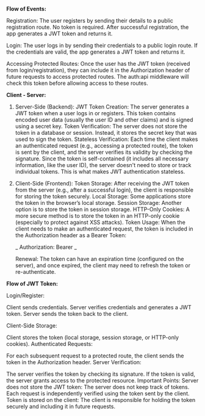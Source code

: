 **Flow of Events:**


Registration: The user registers by sending their details to a public registration route. No token is required. After successful registration, the app generates a JWT token and returns it.

Login: The user logs in by sending their credentials to a public login route. If the credentials are valid, the app generates a JWT token and returns it.

Accessing Protected Routes: Once the user has the JWT token (received from login/registration), they can include it in the Authorization header of future requests to access protected routes. The auth:api middleware will check this token before allowing access to these routes.

**Client - Server:**

1. Server-Side (Backend):
JWT Token Creation: The server generates a JWT token when a user logs in or registers. This token contains encoded user data (usually the user ID and other claims) and is signed using a secret key.
Token Verification: The server does not store the token in a database or session. Instead, it stores the secret key that was used to sign the token.
Stateless Verification: Each time the client makes an authenticated request (e.g., accessing a protected route), the token is sent by the client, and the server verifies its validity by checking the signature. Since the token is self-contained (it includes all necessary information, like the user ID), the server doesn't need to store or track individual tokens. This is what makes JWT authentication stateless.

2. Client-Side (Frontend):
Token Storage: After receiving the JWT token from the server (e.g., after a successful login), the client is responsible for storing the token securely.
Local Storage: Some applications store the token in the browser’s local storage.
Session Storage: Another option is to store the token in session storage.
HTTP-Only Cookies: A more secure method is to store the token in an HTTP-only cookie (especially to protect against XSS attacks).
Token Usage: When the client needs to make an authenticated request, the token is included in the Authorization header as a Bearer Token:

   _ Authorization: Bearer <JWT>_

    Renewal: The token can have an expiration time (configured on the server), and once expired, the client may need to refresh the token or re-authenticate.

**Flow of JWT Token:**

Login/Register:

Client sends credentials.
Server verifies credentials and generates a JWT token.
Server sends the token back to the client.

Client-Side Storage:

Client stores the token (local storage, session storage, or HTTP-only cookies).
Authenticated Requests:

For each subsequent request to a protected route, the client sends the token in the Authorization header.
Server Verification:

The server verifies the token by checking its signature. If the token is valid, the server grants access to the protected resource.
Important Points:
Server does not store the JWT token: The server does not keep track of tokens. Each request is independently verified using the token sent by the client.
Token is stored on the client: The client is responsible for holding the token securely and including it in future requests.
